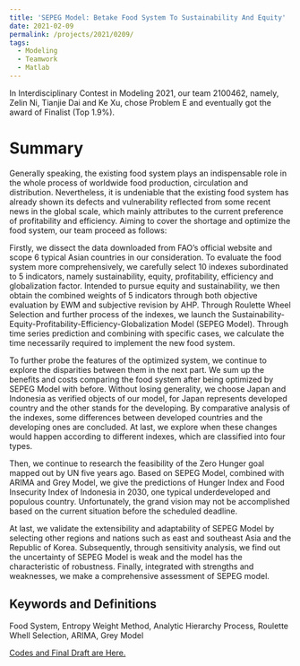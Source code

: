 ```yaml
---
title: 'SEPEG Model: Betake Food System To Sustainability And Equity'
date: 2021-02-09
permalink: /projects/2021/0209/
tags:
  - Modeling
  - Teamwork
  - Matlab
---
```


In Interdisciplinary Contest in Modeling 2021, our team 2100462, namely, Zelin Ni, Tianjie Dai and Ke Xu, chose Problem E and eventually got the award of Finalist (Top 1.9%).

Summary
======
Generally speaking, the existing food system plays an indispensable role in the whole process of worldwide food production, circulation and distribution. Nevertheless, it is undeniable that the existing food system has already shown its defects and vulnerability reflected from some recent news in the global scale, which mainly attributes to the current preference of profitability and efficiency. Aiming to cover the shortage and optimize the food system, our team proceed as follows:

Firstly, we dissect the data downloaded from FAO’s official website and scope 6 typical Asian countries in our consideration. To evaluate the food system more comprehensively, we carefully select 10 indexes subordinated to 5 indicators, namely sustainability, equity, profitability, efficiency and globalization factor. Intended to pursue equity and sustainability, we then obtain the combined weights of 5 indicators through both objective evaluation by EWM and subjective revision by AHP. Through Roulette Wheel Selection and further process of the indexes, we launch the Sustainability-Equity-Profitability-Efficiency-Globalization Model (SEPEG Model). Through time series prediction and combining with specific cases, we calculate the time necessarily required to implement the new food system.

To further probe the features of the optimized system, we continue to explore the disparities between them in the next part. We sum up the benefits and costs comparing the food system after being optimized by SEPEG Model with before. Without losing generality, we choose Japan and Indonesia as verified objects of our model, for Japan represents developed country and the other stands for the developing. By comparative analysis of the indexes, some differences between developed countries and the developing ones are concluded. At last, we explore when these changes would happen according to different indexes, which are classified into four types. 

Then, we continue to research the feasibility of the Zero Hunger goal mapped out by UN five years ago. Based on SEPEG Model, combined with ARIMA and Grey Model, we give the predictions of Hunger Index and Food Insecurity Index of Indonesia in 2030, one typical underdeveloped and populous country. Unfortunately, the grand vision may not be accomplished based on the current situation before the scheduled deadline.

At last, we validate the extensibility and adaptability of SEPEG Model by selecting other regions and nations such as east and southeast Asia and the Republic of Korea. Subsequently, through sensitivity analysis, we find out the uncertainty of SEPEG Model is weak and the model has the characteristic of robustness. Finally, integrated with strengths and weaknesses, we make a comprehensive assessment of SEPEG model.

Keywords and Definitions
------
Food System, Entropy Weight Method, Analytic Hierarchy Process, Roulette Whell Selection, ARIMA, Grey Model

[Codes and Final Draft are Here.](https://github.com/Elfenreigen/ICM-2021-E)
